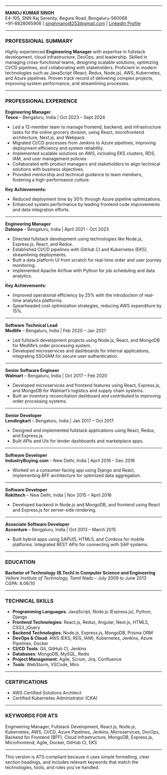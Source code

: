 

---

**MANOJ KUMAR SINGH**  
E4-105, SNN Raj Serenity, Begure Road, Bengaluru-560068  
+91-8828065906 | singhmanoj8253@gmail.com | [LinkedIn Profile](https://www.linkedin.com/in/manojsinghraghu/)  

---

### **PROFESSIONAL SUMMARY**  
Highly experienced **Engineering Manager** with expertise in fullstack development, cloud infrastructure, DevOps, and leadership. Skilled in managing cross-functional teams, designing scalable solutions, optimizing CI/CD pipelines, and collaborating with stakeholders. Proficient in modern technologies such as JavaScript (React, Redux, Node.js), AWS, Kubernetes, and Azure pipelines. Proven track record of delivering complex projects, improving system performance, and streamlining processes.

---

### **PROFESSIONAL EXPERIENCE**

**Engineering Manager**  
**Tesco** – Bengaluru, India | Oct 2023 – Sept 2024  
- Led a 12-member team to manage frontend, backend, and infrastructure tasks for the online grocery division, using React, microfrontend architecture, Next.js, and Webpack.  
- Migrated CI/CD processes from Jenkins to Azure pipelines, improving deployment efficiency and system reliability.  
- Implemented scalable solutions on AWS, including EKS clusters, RDS, IAM, and user management policies.  
- Collaborated with product managers and stakeholders to align technical solutions with business objectives.  
- Provided mentorship and technical guidance to team members, fostering a high-performance culture.

**Key Achievements:**  
- Reduced deployment time by 30% through Azure pipeline optimizations.  
- Enhanced system performance by leading frontend code improvements and data integration efforts.

---

**Engineering Manager**  
**Daloopa** – Bengaluru, India | April 2021 – Oct 2023  
- Directed fullstack development using technologies like Node.js, Express.js, React, and Redux.  
- Established CI/CD pipelines with GitHub CI and Kubernetes (EKS), streamlining deployments.  
- Built a data platform UI from scratch for real-time order and user journey monitoring.  
- Implemented Apache Airflow with Python for job scheduling and data analytics.

**Key Achievements:**  
- Improved operational efficiency by 25% with the introduction of real-time analytics platforms.  
- Spearheaded cost optimization strategies, reducing AWS expenditure by 15%.

---

**Software Technical Lead**  
**Medlife** – Bengaluru, India | Feb 2020 – Jan 2021  
- Led fullstack development projects using Node.js, React, and MongoDB for Medlife’s order processing system.  
- Developed microservices and dashboards for internal applications, integrating SSO/IAM for secure user authentication.

---

**Senior Software Engineer**  
**Walmart** – Bengaluru, India | Oct 2017 – Feb 2020  
- Developed microservices and frontend features using React, Express.js, and MongoDB for Walmart’s logistics and supply chain systems.  
- Built an inventory reconciliation dashboard and contributed to improving order processing systems.

---

**Senior Developer**  
**Lendingkart** – Bengaluru, India | Jan 2017 – Oct 2017  
- Designed and implemented fullstack applications using React, Redux, and Express.js.  
- Built APIs and UIs for lender dashboards and marketplace apps.

---

**Software Developer**  
**IndustryBuying.com** – New Delhi, India | April 2016 – Dec 2016  
- Worked on a consumer-facing app using Django and React, implementing BFF architecture for optimized data aggregation.

---

**Software Developer**  
**Rokittech** – New Delhi, India | Nov 2015 – April 2016  
- Developed backend in Node.js and MongoDB, and frontend using React and Express.js for server-side rendering.

---

**Associate Software Developer**  
**Accenture** – Bengaluru, India | Oct 2013 – March 2015  
- Built hybrid apps using SAPUI5, HTML5, and Cordova for mobile platforms. Integrated REST APIs for connecting with SAP systems.

---

### **EDUCATION**

**Bachelor of Technology (B.Tech) in Computer Science and Engineering**  
*Vellore Institute of Technology, Tamil Nadu* – July 2009 to June 2013  
CGPA: 8.06/10  

---

### **TECHNICAL SKILLS**  
- **Programming Languages**: JavaScript, Node.js (Express.js), Python, Django  
- **Frontend Technologies**: React.js, Redux, Angular, Next.js, HTML5, CSS3, jQuery  
- **Backend Technologies**: Node.js, Express.js, MongoDB, Prisma ORM  
- **DevOps & Cloud**: AWS (EKS, RDS, IAM), Kubernetes, Jenkins, Azure Pipelines, Docker  
- **CI/CD Tools**: Git, GitHub CI, Jenkins  
- **Databases**: MongoDB, MySQL, Redis  
- **Project Management**: Agile, Scrum, Jira, Confluence  
- **Tools**: WebStorm, VSCode, Miro

---

### **CERTIFICATIONS**  
- AWS Certified Solutions Architect  
- Certified Kubernetes Administrator (CKA)

---

### **KEYWORDS FOR ATS**  
Engineering Manager, Fullstack Development, React.js, Node.js, Kubernetes, AWS, CI/CD, Azure Pipelines, Jenkins, Microservices, DevOps, Backend for Frontend (BFF), Cloud Infrastructure, MongoDB, Express.js, Microfrontend, Agile, Docker, GitHub CI, EKS

---

This version is ATS-compliant because it uses simple formatting, clear section headings, and includes relevant keywords that match the technologies, tools, and roles you’ve handled.
